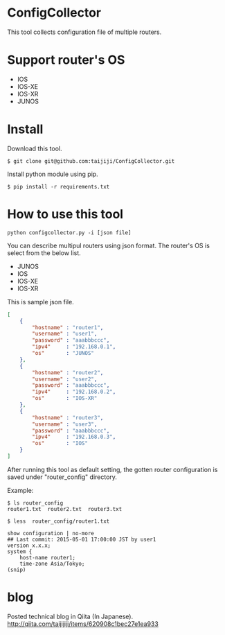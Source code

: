# ConfigCollector
This tool collects configuration file of multiple routers.

# Support router's OS
- IOS
- IOS-XE
- IOS-XR
- JUNOS

# Install
Download this tool.

```
$ git clone git@github.com:taijiji/ConfigCollector.git
```

Install python module using pip.

```
$ pip install -r requirements.txt
```

# How to use this tool

```
python configcollector.py -i [json file]
```

You can describe multipul routers using json format.
The router's OS is select from the below list.
- JUNOS
- IOS
- IOS-XE
- IOS-XR

This is sample json file.

```sample_routers.json
[
    {
        "hostname" : "router1",
        "username" : "user1",
        "password" : "aaabbbccc",
        "ipv4"     : "192.168.0.1",
        "os"       : "JUNOS"
    },
    {
        "hostname" : "router2",
        "username" : "user2",
        "password" : "aaabbbccc",
        "ipv4"     : "192.168.0.2",
        "os"       : "IOS-XR"
    },
    {
        "hostname" : "router3",
        "username" : "user3",
        "password" : "aaabbbccc",
        "ipv4"     : "192.168.0.3",
        "os"       : "IOS"
    }
]
```

After running this tool as default setting, the gotten router configuration is saved under "router_config" directory.

Example:

```
$ ls router_config
router1.txt  router2.txt  router3.txt
```

```
$ less  router_config/router1.txt

show configuration | no-more
## Last commit: 2015-05-01 17:00:00 JST by user1
version x.x.x;
system {
    host-name router1;
    time-zone Asia/Tokyo;
(snip)
```

# blog
Posted technical blog in Qiita (In Japanese).
http://qiita.com/taijijiji/items/620908c1bec27e1ea933
